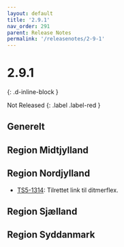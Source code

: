 ```yaml
---
layout: default
title: '2.9.1'
nav_order: 291
parent: Release Notes
permalink: '/releasenotes/2-9-1'
---
```


# 2.9.1
{: .d-inline-block }

Not Released
{: .label .label-red }

## Generelt

## Region Midtjylland

## Region Nordjylland
- [TS5-1314](https://sd.trifork.com/browse/TS5-1314): Tilrettet link til ditmerflex.

## Region Sjælland

## Region Syddanmark
